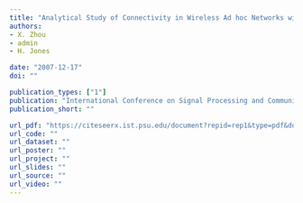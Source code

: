 ```yaml
---
title: "Analytical Study of Connectivity in Wireless Ad hoc Networks with Random Beamforming"
authors:
- X. Zhou
- admin
- H. Jones

date: "2007-12-17"
doi: ""

publication_types: ["1"]
publication: "International Conference on Signal Processing and Communication Systems (ICSPCS), Gold Coast"
publication_short: ""

url_pdf: "https://citeseerx.ist.psu.edu/document?repid=rep1&type=pdf&doi=e6caf78c2c6663e048ea1be1da5c635cbea36423"
url_code: ""
url_dataset: ""
url_poster: ""
url_project: ""
url_slides: ""
url_source: ""
url_video: ""
---
```

